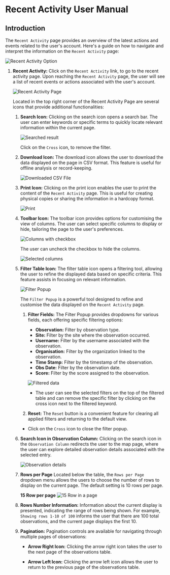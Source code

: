 # Recent Activity User Manual

## Introduction

The `Recent Activity` page provides an overview of the latest actions and events related to the user's account. Here's a guide on how to navigate and interpret the information on the `Recent Activity` page:

![Recent Activity Option](./img/recent-activity-1.png)

1. **Recent Activity:** Click on the `Recent Activity` link, to go to the recent activity page. Upon reaching the `Recent Activity` page, the user will see a list of recent events or actions associated with the user's account.

    ![Recent Activity Page](./img/recent-activity-2.png)

    Located in the top right corner of the Recent Activity Page are several icons that provide additional functionalities:

    1. **Search Icon:** Clicking on the search icon opens a search bar. The user can enter keywords or specific terms to quickly locate relevant information within the current page.

        ![Searched result](./img/recent-activity-3.png)

        Click on the `Cross` icon, to remove the filter.

    2. **Download Icon:** The download icon allows the user to download the data displayed on the page in CSV format. This feature is useful for offline analysis or record-keeping.

        ![Downloaded CSV File](./img/recent-activity-4.png)

    3. **Print Icon:** Clicking on the print icon enables the user to print the content of the `Recent Activity` page. This is useful for creating physical copies or sharing the information in a hardcopy format.

        ![Print](./img/recent-activity-5.png)

    4. **Toolbar Icon:** The toolbar icon provides options for customising the view of columns. The user can select specific columns to display or hide, tailoring the page to the user's preferences.

        ![Columns with checkbox](./img/recent-activity-6.png)

        The user can uncheck the checkbox to hide the columns.

        ![Selected columns](./img/recent-activity-7.png)

    5. **Filter Table Icon:** The filter table icon opens a filtering tool, allowing the user to refine the displayed data based on specific criteria. This feature assists in focusing on relevant information.

        ![Filter Popup](./img/recent-activity-7.png)

        The `Filter Popup` is a powerful tool designed to refine and customise the data displayed on the `Recent Activity` page.

        1. **Filter Fields:** The Filter Popup provides dropdowns for various fields, each offering specific filtering options:

            - **Observation:** Filter by observation type.
            - **Site:** Filter by the site where the observation occurred.
            - **Username:** Filter by the username associated with the observation.
            - **Organisation:** Filter by the organization linked to the observation.
            - **Time Stamp:** Filter by the timestamp of the observation.
            - **Obs Date:** Filter by the observation date.
            - **Score:** Filter by the score assigned to the observation.

            ![Filtered data](./img/recent-activity-9.png)

            - The user can see the selected filters on the top of the filtered table and can remove the specific filter by clicking on the cross icon next to the filtered keyword.

        2. **Reset:** The `Reset` button is a convenient feature for clearing all applied filters and returning to the default view.

        - Click on the `Cross` icon to close the filter popup.

    6. **Search Icon in Observation Column:** Clicking on the search icon in the `Observation Column` redirects the user to the map page, where the user can explore detailed observation details associated with the selected entry.

        ![Observation details](./img/recent-activity-10.png)

    7. **Rows per Page** Located below the table, the `Rows per Page` dropdown menu allows the users to choose the number of rows to display on the current page. The default setting is 10 rows per page.

        **15 Row per page**
        ![15 Row in a page](./img/recent-activity-11.png)

    8. **Rows Number Information:** Information about the current display is presented, indicating the range of rows being shown. For example, `Showing rows 1-10 of 100` informs the user that there are 100 total observations, and the current page displays the first 10.

    9. **Pagination:** Pagination controls are available for navigating through multiple pages of observations:

        - **Arrow Right Icon:** Clicking the arrow right icon takes the user to the next page of the observations table.

        - **Arrow Left Icon:** Clicking the arrow left icon allows the user to return to the previous page of the observations table.
